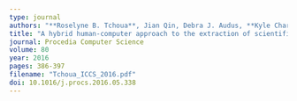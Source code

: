 ```yaml
---
type: journal
authors: "**Roselyne B. Tchoua**, Jian Qin, Debra J. Audus, **Kyle Chard**, **Ian T. Foster**, and Juan de Pablo"
title: "A hybrid human-computer approach to the extraction of scientific facts from the literature."
journal: Procedia Computer Science 
volume: 80
year: 2016
pages: 386-397
filename: "Tchoua_ICCS_2016.pdf"
doi: 10.1016/j.procs.2016.05.338
---
```

